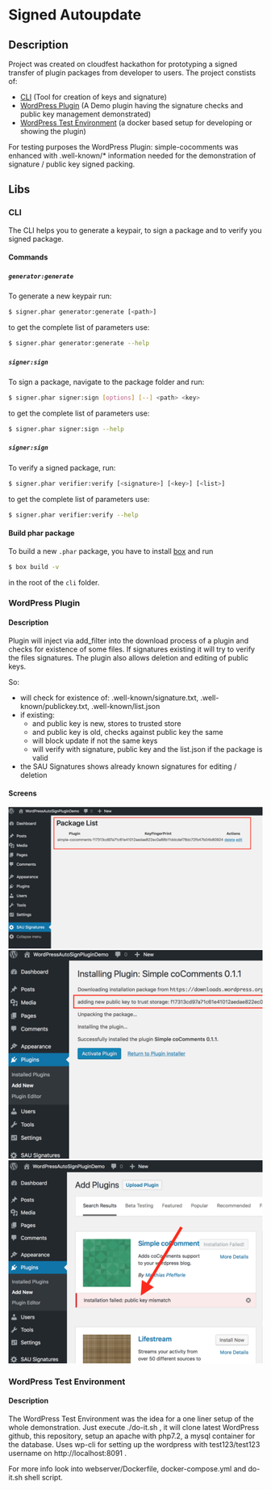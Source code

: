 # Signed Autoupdate

## Description

Project was created on cloudfest hackathon for prototyping a signed transfer of plugin packages from developer to users. The project constists of:

- [CLI](#cli) (Tool for creation of keys and signature)
- [WordPress Plugin](#wordpress-plugin) (A Demo plugin having the signature checks and public key management demonstrated)
- [WordPress Test Environment](#wordpress-test-environment) (a docker based setup for developing or showing the plugin)

For testing purposes the WordPress Plugin: simple-cocomments was enhanced with .well-known/* information needed for the demonstration of signature / public key signed packing.

## Libs

### CLI

The CLI helps you to generate a keypair, to sign a package and to verify you signed package.

#### Commands

##### `generator:generate`

To generate a new keypair run:

```bash
$ signer.phar generator:generate [<path>]
```

to get the complete list of parameters use:

```bash
$ signer.phar generator:generate --help
```

##### `signer:sign`

To sign a package, navigate to the package folder and run:

```bash
$ signer.phar signer:sign [options] [--] <path> <key>
```

to get the complete list of parameters use:

```bash
$ signer.phar signer:sign --help
```

##### `signer:sign`

To verify a signed package, run:

```bash
$ signer.phar verifier:verify [<signature>] [<key>] [<list>]
```

to get the complete list of parameters use:

```bash
$ signer.phar verifier:verify --help
```

#### Build phar package

To build a new `.phar` package, you have to install [box](https://github.com/box-project/box2#as-a-global-composer-install) and run

```bash
$ box build -v
```

in the root of the `cli` folder.

### WordPress Plugin

#### Description

Plugin will inject via add_filter into the download process of a plugin and checks for existence of some files. If
signatures existing it will try to verify the files signatures. The plugin also allows deletion and editing of public
keys.

So:

- will check for existence of: .well-known/signature.txt, .well-known/publickey.txt, .well-known/list.json
- if existing:
  - and public key is new, stores to trusted store
  - and public key is old, checks against public key the same
  - will block update if not the same keys
  - will verify with signature, public key and the list.json if the package is valid
- the SAU Signatures shows already known signatures for editing / deletion


#### Screens

![Package List View](doc/package-list-view.png)
![New Key Add During First Install](doc/new-key-found.png)
![Reject Installation on Error](doc/installation-rejected-key-mismatch.png)


### WordPress Test Environment

#### Description

The WordPress Test Environment was the idea for a one liner setup of the whole demonstration. Just execute ./do-it.sh , it will clone latest WordPress github, this repository, setup an apache with php7.2, a mysql container for the database. Uses wp-cli for setting up the wordpress with test123/test123 username on http://localhost:8091 .

For more info look into webserver/Dockerfile, docker-compose.yml and do-it.sh shell script.
